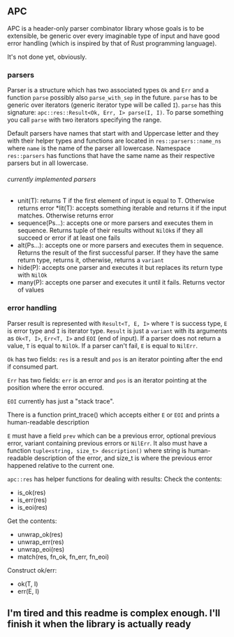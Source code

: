 ## APC

APC is a header-only parser combinator library whose goals is to be extensible, be generic over every imaginable type of input and have good error handling (which is inspired by that of Rust programming language).

It's not done yet, obviously.

### parsers

Parser is a structure which has two associated types `Ok` and `Err` and a function `parse` possibly also `parse_with_sep` in the future. `parse` has to be generic over iterators (generic iterator type will be called `I`). `parse` has this signature: `apc::res::Result<Ok, Err, I> parse(I, I)`. To parse something you call `parse` with two iterators specifying the range.

Default parsers have names that start with and Uppercase letter and they with their helper types and functions are located in `res::parsers::name_ns` where `name` is the name of the parser all lowercase. Namespace `res::parsers` has functions that have the same name as their respective parsers but in all lowercase.

###### currently implemented parsers

* unit(T): returns T if the first element of input is equal to T. Otherwise returns error
*lit(T): accepts something iterable and returns it if the input matches. Otherwise returns error
* sequence(Ps...): accepts one or more parsers and executes them in sequence. Returns tuple of their results without `NilOk`s if they all succeed or error if at least one fails
* alt(Ps...): accepts one or more parsers and executes them in sequence. Returns the result of the first successful parser. If they have the same return type, returns it, otherwise, returns a `variant`
* hide(P): accepts one parser and executes it but replaces its return type with `NilOk`
* many(P): accepts one parser and executes it until it fails. Returns vector of values

### error handling

Parser result is represented with `Result<T, E, I>` where `T` is success type, `E` is error type and `I` is iterator type. `Result` is just a `variant` with its arguments as `Ok<T, I>`, `Err<T, I>` and `EOI` (end of input). If a parser does not return a value, `T` is equal to `NilOk`. If a parser can't fail, `E` is equal to `NilErr`.

`Ok` has two fields: `res` is a result and `pos` is an iterator pointing after the end if consumed part.

`Err` has two fields: `err` is an error and `pos` is an iterator pointing at the position where the error occured.

`EOI` currently has just a "stack trace".

There is a function print_trace() which accepts either `E` or `EOI` and prints a human-readable description

 `E` must have a field `prev` which can be a previous error, optional previous error, variant containing previous errors or `NilErr`. It also must have a function `tuple<string, size_t> description()` where string is human-readable description of the error, and size\_t is where the previous error happened relative to the current one.

`apc::res` has helper functions for dealing with results:
Check the contents:
* is_ok(res)
* is_err(res)
* is_eoi(res)

Get the contents:
* unwrap_ok(res)
* unwrap_err(res)
* unwrap_eoi(res)
* match(res, fn\_ok, fn\_err, fn\_eoi)

Construct ok/err:
* ok(T, I)
* err(E, I)

## I'm tired and this readme is complex enough. I'll finish it when the library is actually ready
